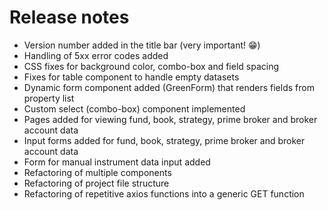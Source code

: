 # Release notes

* Version number added in the title bar (very important! 😁)
* Handling of 5xx error codes added
* CSS fixes for background color, combo-box and field spacing
* Fixes for table component to handle empty datasets
* Dynamic form component added (GreenForm) that renders fields from property list
* Custom select (combo-box) component implemented
* Pages added for viewing fund, book, strategy, prime broker and broker account data
* Input forms added for fund, book, strategy, prime broker and broker account data
* Form for manual instrument data input added
* Refactoring of multiple components
* Refactoring of project file structure
* Refactoring of repetitive axios functions into a generic GET function
